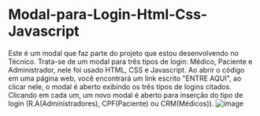 # Modal-para-Login-Html-Css-Javascript

Este é um modal que faz parte do projeto que estou desenvolvendo no Técnico. Trata-se de um modal para três tipos de login: Médico, Paciente e Administrador, nele foi usado HTML, CSS e Javascript. Ao abrir o código em uma página web, você encontrará um link escrito "ENTRE AQUI", ao clicar nele, o modal é aberto exibindo os três tipos de logins citados. Clicando em cada um, um novo modal é aberto para inserção do tipo de login (R.A(Administradores), CPF(Paciente) ou CRM(Médicos)). 
![image](https://github.com/hebertcezar/Modal-para-Login-Html-Css-Javascript/assets/133036299/88dce91f-945b-4897-bb7d-492dd23ce4be)
